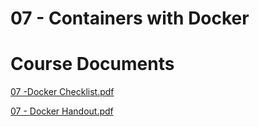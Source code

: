 # 07 - Containers with Docker

# Course Documents

[07 -Docker Checklist.pdf](https://drive.google.com/file/d/1TIua9E6RSnvn0t_WdBjS87n2gw4gZrMI/view?usp=drivesdk)

[07 - Docker Handout.pdf](https://drive.google.com/file/d/1TJyO7xCmPM9FjBJ-8KLS7z6IO7KEnAOv/view?usp=drivesdk)